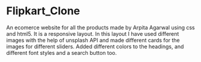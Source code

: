 # Flipkart_Clone
An ecomerce website for all the products made by Arpita Agarwal using css and html5.
It is a responsive layout.
In this layout I have used different images with the help of unsplash API and made different cards for the images for different sliders. 
Added different colors to the headings, and different font styles and a search button too.
